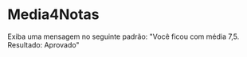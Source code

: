 # Media4Notas
Exiba uma mensagem no seguinte padrão: "Você ficou com média 7,5. Resultado: Aprovado"
